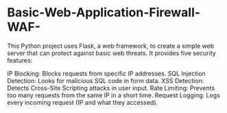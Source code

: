 # Basic-Web-Application-Firewall-WAF-

This Python project uses Flask, a web framework, to create a simple web server that can protect against basic web threats. It provides five security features:

IP Blocking: Blocks requests from specific IP addresses.
SQL Injection Detection: Looks for malicious SQL code in form data.
XSS Detection: Detects Cross-Site Scripting attacks in user input.
Rate Limiting: Prevents too many requests from the same IP in a short time.
Request Logging: Logs every incoming request (IP and what they accessed).
